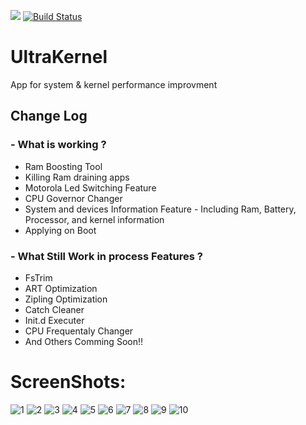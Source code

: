 [![](https://jitpack.io/v/Ahmed-Hady/UltraKernel.svg)](https://jitpack.io/#Ahmed-Hady/UltraKernel)
[![Build Status](https://travis-ci.org/Ahmed-Hady/UltraKernel.svg?branch=master)](https://travis-ci.org/Ahmed-Hady/UltraKernel)

# UltraKernel
App for system &amp; kernel performance improvment

## Change Log
### - What is working ?
   * Ram Boosting Tool
   * Killing Ram draining apps
   * Motorola Led Switching Feature
   * CPU Governor Changer
   * System and devices Information Feature
         - Including Ram, Battery, Processor, and kernel information
   * Applying on Boot

### - What Still Work in process Features ?
   * FsTrim
   * ART Optimization
   * Zipling Optimization
   * Catch Cleaner
   * Init.d Executer
   * CPU Frequentaly Changer
   * And Others Comming Soon!!

# ScreenShots:
![1] ![2]
![3] ![4]
![5] ![6]
![7] ![8]
![9] ![10]

[1]: https://raw.githubusercontent.com/Ahmed-Hady/UltraKernel/master/ScreenShots/Screenshot_20161222-233839.png
[2]: https://raw.githubusercontent.com/Ahmed-Hady/UltraKernel/master/ScreenShots/Screenshot_20161222-233844.png
[3]: https://raw.githubusercontent.com/Ahmed-Hady/UltraKernel/master/ScreenShots/Screenshot_20161222-233850.png
[4]: https://raw.githubusercontent.com/Ahmed-Hady/UltraKernel/master/ScreenShots/Screenshot_20161222-233915.png
[5]: https://raw.githubusercontent.com/Ahmed-Hady/UltraKernel/master/ScreenShots/Screenshot_20161222-233920.png
[6]: https://raw.githubusercontent.com/Ahmed-Hady/UltraKernel/master/ScreenShots/Screenshot_20161222-233927.png
[7]: https://raw.githubusercontent.com/Ahmed-Hady/UltraKernel/master/ScreenShots/Screenshot_20161222-233944.png
[8]: https://raw.githubusercontent.com/Ahmed-Hady/UltraKernel/master/ScreenShots/Screenshot_20161222-233946.png
[9]: https://raw.githubusercontent.com/Ahmed-Hady/UltraKernel/master/ScreenShots/Screenshot_20161222-233954.png
[10]: https://raw.githubusercontent.com/Ahmed-Hady/UltraKernel/master/ScreenShots/Screenshot_20161222-233957.png
